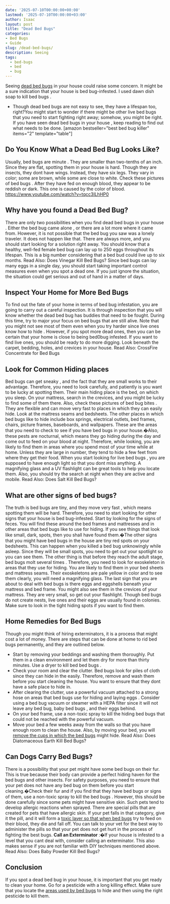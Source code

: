 ```yaml
---
date: '2025-07-10T00:00:00+00:00'
lastmod: '2025-07-10T00:00:00+03:00'
author: Isaac
layout: post
title: "Dead Bed Bugs"
categories:
- Bed Bugs
- Guide
slug: /dead-bed-bugs/
description: Seeing
tags: 
  - bed-bugs
  - bed
  - bug
---
```

Seeing
[dead bed bugs](https://nysipm.cornell.edu/whats-bugging-you/[bed-bugs](/posts/bed-bug-bites-vs-mosquito-bites/)/bed-bug-faqs///)
in your house could raise some concern. It might be a sure indication that your house is bed bug-infested.
I used
dawn dish soap to kill bed bugs
.
- Though dead bed bugs are not easy to see, they have a lifespan too, right?You might start to wonder if there might be other live bed bugs that you need to start fighting right away; somehow, you might be right.
If you have seen dead
bed bugs in your house
, keep reading to find out what needs to be done.
[amazon bestseller="best bed bug killer" items="2" template="table"]
## Do You Know What a Dead Bed Bug Looks Like?
Usually,
bed bugs are minute
. They are smaller than two-tenths of an inch. Since they are flat, spotting them in your house is hard. Though they are insects, they dont have wings.
Instead, they have six legs. They vary in color; some are brown, while some are close to white. Check these
pictures of bed bugs
.
After they have fed on enough blood, they appear to be reddish or dark. This one is caused by the color of blood.
https://www.youtube.com/watch?v=tqcc3ILhHP0
## Why have you found a Dead Bed Bug?
There are only two possibilities when you find dead
bed bugs in your house
. Either the
bed bug came alone
, or there are a lot more where it came from.
However, it is not
possible that the bed bug
you saw was a lonely traveler. It does not happen like that. There are always more, and you should start looking for a solution right away.
You should know that a healthy, well-fed female
bed bug can lay up to 250 eggs
throughout its lifespan. This is a
big number considering that a bed
bud could live up to six months.
Read Also:
Does Vinegar Kill Bed Bugs?
Since
bed bugs can lay many eggs
in a single day, you should start taking important control measures even when you spot a dead one. If you just ignore the situation, the situation could get serious and out of hand in a matter of days.
## Inspect Your Home for More Bed Bugs
To find out the fate of your
home in terms of bed bug
infestation, you are going to carry out a careful inspection.
It is through inspection that you will know
whether the dead bed bug
has buddies that need to be fought.
During this time, try to
major your focus on bed bugs
that are still alive. Note that you might not see most of them even when you try harder since
live ones know how to hide
.
However, if you spot more dead ones, then you can be certain that your home is close to being bed0bug infested.
If you want to find live ones, you should be ready to do more digging. Look beneath the carpet, bedding, holes, and crevices in your house.
Read Also:
CrossFire Concentrate for Bed Bugs
## Look for Common Hiding places
Bed bugs
can get sneaky
, and the fact that they are small works to their advantage. Therefore, you need to look carefully, and patiently is you want to be lucky at spotting them.
Their main hiding place is the bed, on which you sleep. On your mattress, search in the crevices, and you might be lucky to find some of them there. Also, check these
pictures of bed bug bites
.
They are flexible and can move very fast to places in which they can easily hide. Look at the mattress seams and bedsheets.
The other places in which
bed bugs like to hide
include box springs, electrical outlets, bed frames, chairs, picture frames, baseboards, and wallpapers.
These are the areas that you need to check to
see if you have bed bugs
in your house.�Also, these pests are nocturnal, which means they go hiding during the day and come out to feed on your blood at night.
Therefore, while looking, you are likely to find them in areas where you spend most of your time while at home. Unless they are large in number, they tend to hide a few feet from where they get their food.
When you start
looking for live bed bugs
, you are supposed to have enough light so that you dont miss anything.
A magnifying glass and a UV flashlight can be great tools to help you locate them. Also, you should try the search at night when they are active and mobile.
Read Also:
Does Salt Kill Bed Bugs?
## What are other signs of bed bugs?
The truth is
bed bugs are tiny, and they move very fast
, which means spotting them will be hard. Therefore, you need to start looking for other signs that your house is bed bug-infested.
Start by looking for the signs of feces. You will find these around the bed frames and mattresses and in other areas that bed bugs like to use for hiding.
If you see things that look like small, dark, spots, then you shall have found them.�The other
signs that you might have bed bugs
in the house are tiny red spots on your bedsheets.
This can happen when you
killed a bed bug
unknowingly while asleep. Since they will be small spots, you need to get out your spotlight so you can see them.
The other thing is that before they reach the adult stage,
bed bugs molt several times
. Therefore, you need to look for exoskeleton in areas that they use for hiding.
You are likely to find them in your bed sheets and mattress seams. Their exoskeletons are pale yellow in color and to see them clearly, you will need a magnifying glass.
The last sign that you are about to deal with bed bugs is there eggs and eggshells beneath your mattress and bed frame. You might also see them in the crevices of your mattress.
They are very small, so get out your flashlight. Though bed bugs do not create nests, live ones and their eggs are usually found in colonies. Make sure to look in the tight hiding spots if you want to find them.
## Home Remedies for Bed Bugs
Though you might think of hiring exterminators, it is a process that might cost a lot of money. There are steps that can be done at
home to rid bed bugs
permanently, and they are outlined below.
- Start by removing your beddings and washing them thoroughly. Put them in a clean environment and let them dry for more than thirty minutes. Use a
dryer to kill bed bed bugs
.
- Check your room and clear the clutter. Bed bugs look for piles of cloth since they can hide in the easily. Therefore, remove and wash them before you start cleaning the house. You want to ensure that they dont have a safe place to hide in.
- After clearing the clutter, use a powerful vacuum attached to a strong hose on areas that
bed bugs use for hiding and laying eggs
. Consider using a
bed bug vacuum or steamer
with a HEPA filter since it will not leave any bed bug,
baby bed bugs
, and their eggs behind.
- On your bed frame, use a non-toxic
spray to kill the hiding bed bugs
that could not be reached with the powerful vacuum.
- Move your bed a few weeks away from the walls so that you have enough room to clean the house. Also, by moving your bed, you will
[remove the cups in which the bed bugs](https://pestpolicy.com/can-bed-bugs-climb-metal-or-plastic/)
might hide.
Read Also:
Does Diatomaceous Earth Kill Bed Bugs?
## Can Dogs Carry Bed Bugs?
There is a possibility that your pet might have some bed bugs on their fur. This is true because their body can provide a perfect hiding haven for the bed bugs and other insects.
For safety purposes, you need to ensure that your pet does not have any bed bug on them before you start cleaning.�Check their fur and if you find that they have bed bugs or signs of them, use a non-toxic
spray to kill the bed bugs
.
However, this should be done carefully since some pets might have sensitive skin. Such pets tend to develop allergic reactions when sprayed.
There are special pills that are created for pets that have allergic skin. If your pet falls in that category, give it the pill, and it will form a
[toxic layer so that when bed bugs](https://pestpolicy.com/what-happens-when-you-squish-a-bed-bug/)
try to feed on their blood, they die and fall off.
You can talk to your vet for the best way to administer the pills so that your pet does not get hurt in the process of fighting the best bugs.
**Call an Exterminator**
:�If your house is infested to a level that you cant deal with, consider calling an exterminator. This also makes sense if you are not familiar with DIY techniques mentioned above.
Read Also:
Does Baby Powder Kill Bed Bugs?
## Conclusion
If you spot a dead bed bug in your house, it is important that you get ready to clean your home. Go for a pesticide with a long killing effect.
Make sure that you locate the
[areas used by bed bugs](https://pestpolicy.com/bed-bugs-vs-mites/)
to hide and then using the right pesticide to kill them.
